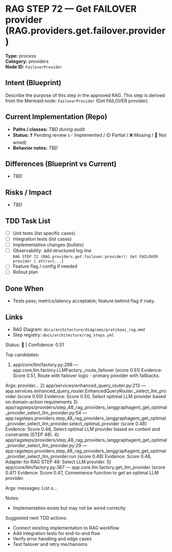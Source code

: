 # RAG STEP 72 — Get FAILOVER provider (RAG.providers.get.failover.provider)

**Type:** process  
**Category:** providers  
**Node ID:** `FailoverProvider`

## Intent (Blueprint)
Describe the purpose of this step in the approved RAG. This step is derived from the Mermaid node: `FailoverProvider` (Get FAILOVER provider).

## Current Implementation (Repo)
- **Paths / classes:** _TBD during audit_
- **Status:** ❓ Pending review (✅ Implemented / 🟡 Partial / ❌ Missing / 🔌 Not wired)
- **Behavior notes:** _TBD_

## Differences (Blueprint vs Current)
- _TBD_

## Risks / Impact
- _TBD_

## TDD Task List
- [ ] Unit tests (list specific cases)
- [ ] Integration tests (list cases)
- [ ] Implementation changes (bullets)
- [ ] Observability: add structured log line  
  `RAG STEP 72 (RAG.providers.get.failover.provider): Get FAILOVER provider | attrs={...}`
- [ ] Feature flag / config if needed
- [ ] Rollout plan

## Done When
- Tests pass; metrics/latency acceptable; feature behind flag if risky.

## Links
- RAG Diagram: `docs/architecture/diagrams/pratikoai_rag.mmd`
- Step registry: `docs/architecture/rag_steps.yml`


<!-- AUTO-AUDIT:BEGIN -->
Status: 🔌  |  Confidence: 0.51

Top candidates:
1) app/core/llm/factory.py:298 — app.core.llm.factory.LLMFactory._route_failover (score 0.51)
   Evidence: Score 0.51, Route with failover logic - primary provider with fallbacks.

Args:
    provider...
2) app/services/enhanced_query_router.py:213 — app.services.enhanced_query_router.EnhancedQueryRouter._select_llm_provider (score 0.50)
   Evidence: Score 0.50, Select optimal LLM provider based on domain-action requirements
3) app/ragsteps/providers/step_48_rag_providers_langgraphagent_get_optimal_provider_select_llm_provider.py:54 — app.ragsteps.providers.step_48_rag_providers_langgraphagent_get_optimal_provider_select_llm_provider.select_optimal_provider (score 0.48)
   Evidence: Score 0.48, Select optimal LLM provider based on context and constraints (STEP 48).
4) app/ragsteps/providers/step_48_rag_providers_langgraphagent_get_optimal_provider_select_llm_provider.py:29 — app.ragsteps.providers.step_48_rag_providers_langgraphagent_get_optimal_provider_select_llm_provider.run (score 0.48)
   Evidence: Score 0.48, Adapter for RAG STEP 48: Select LLM provider.
5) app/core/llm/factory.py:367 — app.core.llm.factory.get_llm_provider (score 0.47)
   Evidence: Score 0.47, Convenience function to get an optimal LLM provider.

Args:
    messages: List o...

Notes:
- Implementation exists but may not be wired correctly

Suggested next TDD actions:
- Connect existing implementation to RAG workflow
- Add integration tests for end-to-end flow
- Verify error handling and edge cases
- Test failover and retry mechanisms
<!-- AUTO-AUDIT:END -->